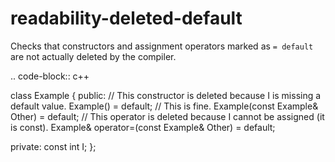 readability-deleted-default
===========================

Checks that constructors and assignment operators marked as `= default`
are not actually deleted by the compiler.

.. code-block:: c++

class Example { public: // This constructor is deleted because I is
missing a default value. Example() = default; // This is fine.
Example(const Example& Other) = default; // This operator is deleted
because I cannot be assigned (it is const). Example& operator=(const
Example& Other) = default;

private: const int I; };
